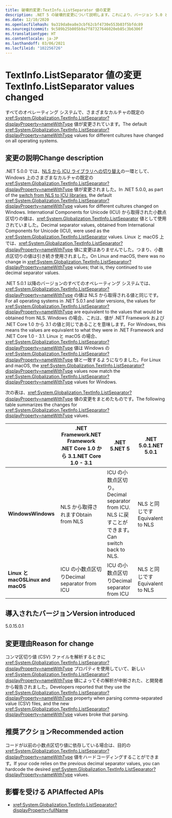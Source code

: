 ```yaml
---
title: 破壊的変更:TextInfo.ListSeparator 値の変更
description: .NET 5 の破壊的変更について説明します。これにより、バージョン 5.0 と 5.0.1 間で TextInfo.ListSeparator の既定値が変更されました。
ms.date: 12/10/2020
ms.openlocfilehash: 9a319da8ea8e3cbf62cbf4730e553b03f5bfdc89
ms.sourcegitcommit: 9c589b25b005b9a7f87327646020eb85c3b6306f
ms.translationtype: HT
ms.contentlocale: ja-JP
ms.lasthandoff: 03/06/2021
ms.locfileid: "102256726"
---
```

# <a name="textinfolistseparator-values-changed"></a><span data-ttu-id="10433-103">TextInfo.ListSeparator 値の変更</span><span class="sxs-lookup"><span data-stu-id="10433-103">TextInfo.ListSeparator values changed</span></span>

<span data-ttu-id="10433-104">すべてのオペレーティング システムで、さまざまなカルチャの既定の <xref:System.Globalization.TextInfo.ListSeparator?displayProperty=nameWithType> 値が変更されています。</span><span class="sxs-lookup"><span data-stu-id="10433-104">The default <xref:System.Globalization.TextInfo.ListSeparator?displayProperty=nameWithType> values for different cultures have changed on all operating systems.</span></span>

## <a name="change-description"></a><span data-ttu-id="10433-105">変更の説明</span><span class="sxs-lookup"><span data-stu-id="10433-105">Change description</span></span>

<span data-ttu-id="10433-106">.NET 5.0.0 では、[NLS から ICU ライブラリへの切り替え](icu-globalization-api.md)の一環として、Windows 上のさまざまなカルチャの既定の <xref:System.Globalization.TextInfo.ListSeparator?displayProperty=nameWithType> 値が変更されました。</span><span class="sxs-lookup"><span data-stu-id="10433-106">In .NET 5.0.0, as part of the [switch from NLS to ICU libraries](icu-globalization-api.md), the default <xref:System.Globalization.TextInfo.ListSeparator?displayProperty=nameWithType> values for different cultures changed on Windows.</span></span> <span data-ttu-id="10433-107">International Components for Unicode (ICU) から取得された小数点区切りの値は、<xref:System.Globalization.TextInfo.ListSeparator> 値として使用されていました。</span><span class="sxs-lookup"><span data-stu-id="10433-107">Decimal separator values, obtained from International Components for Unicode (ICU), were used as the <xref:System.Globalization.TextInfo.ListSeparator> values.</span></span> <span data-ttu-id="10433-108">Linux と macOS 上では、<xref:System.Globalization.TextInfo.ListSeparator?displayProperty=nameWithType> 値に変更はありませんでした。つまり、小数点区切りの値は引き続き使用されました。</span><span class="sxs-lookup"><span data-stu-id="10433-108">On Linux and macOS, there was no change in <xref:System.Globalization.TextInfo.ListSeparator?displayProperty=nameWithType> values; that is, they continued to use decimal separator values.</span></span>

<span data-ttu-id="10433-109">.NET 5.0.1 以降のバージョンのすべてのオペレーティング システムでは、<xref:System.Globalization.TextInfo.ListSeparator?displayProperty=nameWithType> の値は NLS から取得される値と同じです。</span><span class="sxs-lookup"><span data-stu-id="10433-109">For all operating systems in .NET 5.0.1 and later versions, the values for <xref:System.Globalization.TextInfo.ListSeparator?displayProperty=nameWithType> are equivalent to the values that would be obtained from NLS.</span></span> <span data-ttu-id="10433-110">Windows の場合、これは、値が .NET Framework および .NET Core 1.0 から 3.1 の値と同じであることを意味します。</span><span class="sxs-lookup"><span data-stu-id="10433-110">For Windows, this means the values are equivalent to what they were in .NET Framework and .NET Core 1.0 - 3.1.</span></span> <span data-ttu-id="10433-111">Linux と macOS の場合、<xref:System.Globalization.TextInfo.ListSeparator?displayProperty=nameWithType> 値は Windows の <xref:System.Globalization.TextInfo.ListSeparator?displayProperty=nameWithType> 値と一致するようになりました。</span><span class="sxs-lookup"><span data-stu-id="10433-111">For Linux and macOS, the <xref:System.Globalization.TextInfo.ListSeparator?displayProperty=nameWithType> values now match the <xref:System.Globalization.TextInfo.ListSeparator?displayProperty=nameWithType> values for Windows.</span></span>

<span data-ttu-id="10433-112">次の表は、<xref:System.Globalization.TextInfo.ListSeparator?displayProperty=nameWithType> 値の変更をまとめたものです。</span><span class="sxs-lookup"><span data-stu-id="10433-112">The following table summarizes the changes for <xref:System.Globalization.TextInfo.ListSeparator?displayProperty=nameWithType> values.</span></span>

| | <span data-ttu-id="10433-113">.NET Framework</span><span class="sxs-lookup"><span data-stu-id="10433-113">.NET Framework</span></span><br/><span data-ttu-id="10433-114">.NET Core 1.0 から 3.1</span><span class="sxs-lookup"><span data-stu-id="10433-114">.NET Core 1.0 - 3.1</span></span> | <span data-ttu-id="10433-115">.NET 5</span><span class="sxs-lookup"><span data-stu-id="10433-115">.NET 5</span></span> | <span data-ttu-id="10433-116">.NET 5.0.1</span><span class="sxs-lookup"><span data-stu-id="10433-116">.NET 5.0.1</span></span> |
-|-|-|-
| <span data-ttu-id="10433-117">**Windows**</span><span class="sxs-lookup"><span data-stu-id="10433-117">**Windows**</span></span> | <span data-ttu-id="10433-118">NLS から取得されます</span><span class="sxs-lookup"><span data-stu-id="10433-118">Obtain from NLS</span></span> | <span data-ttu-id="10433-119">ICU の小数点区切り。</span><span class="sxs-lookup"><span data-stu-id="10433-119">Decimal separator from ICU.</span></span><br/><span data-ttu-id="10433-120">NLS に戻すことができます。</span><span class="sxs-lookup"><span data-stu-id="10433-120">Can switch back to NLS.</span></span> | <span data-ttu-id="10433-121">NLS と同じです</span><span class="sxs-lookup"><span data-stu-id="10433-121">Equivalent to NLS</span></span> |
| <span data-ttu-id="10433-122">**Linux と macOS**</span><span class="sxs-lookup"><span data-stu-id="10433-122">**Linux and macOS**</span></span> | <span data-ttu-id="10433-123">ICU の小数点区切り</span><span class="sxs-lookup"><span data-stu-id="10433-123">Decimal separator from ICU</span></span> | <span data-ttu-id="10433-124">ICU の小数点区切り</span><span class="sxs-lookup"><span data-stu-id="10433-124">Decimal separator from ICU</span></span> | <span data-ttu-id="10433-125">NLS と同じです</span><span class="sxs-lookup"><span data-stu-id="10433-125">Equivalent to NLS</span></span> |

## <a name="version-introduced"></a><span data-ttu-id="10433-126">導入されたバージョン</span><span class="sxs-lookup"><span data-stu-id="10433-126">Version introduced</span></span>

<span data-ttu-id="10433-127">5.0.1</span><span class="sxs-lookup"><span data-stu-id="10433-127">5.0.1</span></span>

## <a name="reason-for-change"></a><span data-ttu-id="10433-128">変更理由</span><span class="sxs-lookup"><span data-stu-id="10433-128">Reason for change</span></span>

<span data-ttu-id="10433-129">コンマ区切り値 (CSV) ファイルを解析するときに <xref:System.Globalization.TextInfo.ListSeparator?displayProperty=nameWithType> プロパティを使用していて、新しい <xref:System.Globalization.TextInfo.ListSeparator?displayProperty=nameWithType> 値によってその解析が中断された、と開発者から報告されました。</span><span class="sxs-lookup"><span data-stu-id="10433-129">Developers reported that they use the <xref:System.Globalization.TextInfo.ListSeparator?displayProperty=nameWithType> property when parsing comma-separated value (CSV) files, and the new <xref:System.Globalization.TextInfo.ListSeparator?displayProperty=nameWithType> values broke that parsing.</span></span>

## <a name="recommended-action"></a><span data-ttu-id="10433-130">推奨アクション</span><span class="sxs-lookup"><span data-stu-id="10433-130">Recommended action</span></span>

<span data-ttu-id="10433-131">コードが以前の小数点区切り値に依存している場合は、目的の <xref:System.Globalization.TextInfo.ListSeparator?displayProperty=nameWithType> 値をハードコーディングすることができます。</span><span class="sxs-lookup"><span data-stu-id="10433-131">If your code relies on the previous decimal separator values, you can hardcode the desired <xref:System.Globalization.TextInfo.ListSeparator?displayProperty=nameWithType> values.</span></span>

## <a name="affected-apis"></a><span data-ttu-id="10433-132">影響を受ける API</span><span class="sxs-lookup"><span data-stu-id="10433-132">Affected APIs</span></span>

- <xref:System.Globalization.TextInfo.ListSeparator?displayProperty=fullName>

<!--

#### Category

- Globalization

### Affected APIs

- `P:System.Globalization.TextInfo.ListSeparator`

-->
